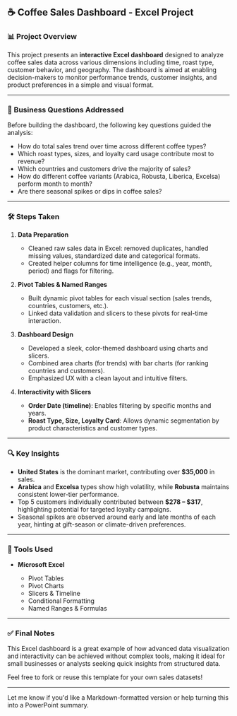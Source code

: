 ## ☕ Coffee Sales Dashboard - Excel Project

### 📊 Project Overview

This project presents an **interactive Excel dashboard** designed to analyze coffee sales data across various dimensions including time, roast type, customer behavior, and geography. The dashboard is aimed at enabling decision-makers to monitor performance trends, customer insights, and product preferences in a simple and visual format.

---

### 🎯 Business Questions Addressed

Before building the dashboard, the following key questions guided the analysis:

* How do total sales trend over time across different coffee types?
* Which roast types, sizes, and loyalty card usage contribute most to revenue?
* Which countries and customers drive the majority of sales?
* How do different coffee variants (Arabica, Robusta, Liberica, Excelsa) perform month to month?
* Are there seasonal spikes or dips in coffee sales?

---

### 🛠️ Steps Taken

1. **Data Preparation**

   * Cleaned raw sales data in Excel: removed duplicates, handled missing values, standardized date and categorical formats.
   * Created helper columns for time intelligence (e.g., year, month, period) and flags for filtering.

2. **Pivot Tables & Named Ranges**

   * Built dynamic pivot tables for each visual section (sales trends, countries, customers, etc.).
   * Linked data validation and slicers to these pivots for real-time interaction.

3. **Dashboard Design**

   * Developed a sleek, color-themed dashboard using charts and slicers.
   * Combined area charts (for trends) with bar charts (for ranking countries and customers).
   * Emphasized UX with a clean layout and intuitive filters.

4. **Interactivity with Slicers**

   * **Order Date (timeline)**: Enables filtering by specific months and years.
   * **Roast Type, Size, Loyalty Card**: Allows dynamic segmentation by product characteristics and customer types.

---

### 🔍 Key Insights

* **United States** is the dominant market, contributing over **\$35,000** in sales.
* **Arabica** and **Excelsa** types show high volatility, while **Robusta** maintains consistent lower-tier performance.
* Top 5 customers individually contributed between **\$278 – \$317**, highlighting potential for targeted loyalty campaigns.
* Seasonal spikes are observed around early and late months of each year, hinting at gift-season or climate-driven preferences.

---

### 📌 Tools Used

* **Microsoft Excel**

  * Pivot Tables
  * Pivot Charts
  * Slicers & Timeline
  * Conditional Formatting
  * Named Ranges & Formulas

---

### ✅ Final Notes

This Excel dashboard is a great example of how advanced data visualization and interactivity can be achieved without complex tools, making it ideal for small businesses or analysts seeking quick insights from structured data.

Feel free to fork or reuse this template for your own sales datasets!

---

Let me know if you'd like a Markdown-formatted version or help turning this into a PowerPoint summary.

